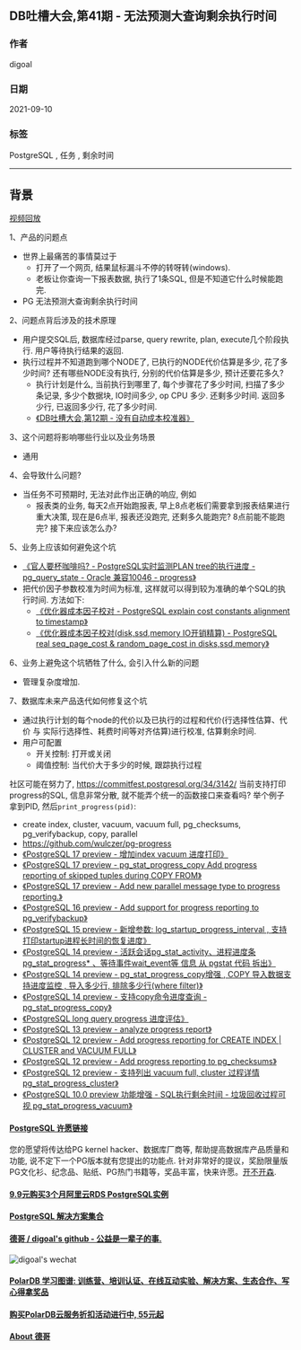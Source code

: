 ## DB吐槽大会,第41期 - 无法预测大查询剩余执行时间  
  
### 作者  
digoal  
  
### 日期  
2021-09-10  
  
### 标签  
PostgreSQL , 任务 , 剩余时间   
  
----  
  
## 背景  
[视频回放]()  
  
1、产品的问题点  
- 世界上最痛苦的事情莫过于  
    - 打开了一个网页, 结果鼠标漏斗不停的转呀转(windows).      
    - 老板让你查询一下报表数据, 执行了1条SQL, 但是不知道它什么时候能跑完.   
- PG 无法预测大查询剩余执行时间  
  
2、问题点背后涉及的技术原理  
- 用户提交SQL后, 数据库经过parse, query rewrite, plan, execute几个阶段执行. 用户等待执行结果的返回.   
- 执行过程并不知道跑到哪个NODE了, 已执行的NODE代价估算是多少, 花了多少时间?  还有哪些NODE没有执行, 分别的代价估算是多少, 预计还要花多久?   
    - 执行计划是什么, 当前执行到哪里了, 每个步骤花了多少时间, 扫描了多少条记录, 多少个数据块, IO时间多少, op CPU 多少. 还剩多少时间. 返回多少行, 已返回多少行, 花了多少时间.    
    - [《DB吐槽大会,第12期 - 没有自动成本校准器》](../202108/20210830_03.md)    
  
3、这个问题将影响哪些行业以及业务场景  
- 通用  
  
4、会导致什么问题?  
- 当任务不可预期时, 无法对此作出正确的响应, 例如  
    - 报表类的业务, 每天2点开始跑报表, 早上8点老板们需要拿到报表结果进行重大决策, 现在是6点半, 报表还没跑完, 还剩多久能跑完? 8点前能不能跑完? 接下来应该怎么办?   
  
5、业务上应该如何避免这个坑  
- [《官人要杯咖啡吗? - PostgreSQL实时监测PLAN tree的执行进度 - pg_query_state - Oracle 兼容10046 - progress》](../201612/20161208_01.md)    
- 把代价因子参数校准为时间为标准, 这样就可以得到较为准确的单个SQL的执行时间. 方法如下:  
    - [《优化器成本因子校对 - PostgreSQL explain cost constants alignment to timestamp》](../201311/20131126_03.md)
    - [《优化器成本因子校对(disk,ssd,memory IO开销精算) - PostgreSQL real seq_page_cost & random_page_cost in disks,ssd,memory》](../201404/20140423_01.md)  
  
  
6、业务上避免这个坑牺牲了什么, 会引入什么新的问题  
- 管理复杂度增加.  
  
7、数据库未来产品迭代如何修复这个坑  
- 通过执行计划的每个node的代价以及已执行的过程和代价(行选择性估算、代价 与 实际行选择性、耗费时间等对齐估算)进行校准, 估算剩余时间.  
- 用户可配置  
    - 开关控制: 打开或关闭  
    - 阈值控制: 当代价大于多少的时候, 跟踪执行过程  
   
社区可能在努力了, https://commitfest.postgresql.org/34/3142/
当前支持打印progress的SQL, 信息非常分散, 就不能弄个统一的函数接口来查看吗? 举个例子拿到PID, 然后`print_progress(pid)`: 
- create index, cluster, vacuum, vacuum full, pg_checksums, pg_verifybackup, copy, parallel
- https://github.com/wulczer/pg-progress 
- [《PostgreSQL 17 preview - 增加index vacuum 进度打印》](../202307/20230713_02.md)  
- [《PostgreSQL 17 preview - pg_stat_progress_copy Add progress reporting of skipped tuples during COPY FROM》](../202401/20240125_04.md)  
- [《PostgreSQL 17 preview - Add new parallel message type to progress reporting.》](../202307/20230713_01.md)  
- [《PostgreSQL 16 preview - Add support for progress reporting to pg_verifybackup》](../202302/20230206_01.md)  
- [《PostgreSQL 15 preview - 新增参数: log_startup_progress_interval , 支持打印startup进程长时间的恢复进度》](../202110/20211026_02.md)  
- [《PostgreSQL 14 preview - 活跃会话pg_stat_activity、进程进度条 pg_stat_progress\* 、等待事件wait_event等 信息 从 pgstat 代码 拆出》](../202104/20210404_01.md)  
- [《PostgreSQL 14 preview - pg_stat_progress_copy增强 , COPY 导入数据支持进度监控 , 导入多少行, 排除多少行(where filter)》](../202103/20210310_02.md)  
- [《PostgreSQL 14 preview - 支持copy命令进度查询 - pg_stat_progress_copy》](../202101/20210107_05.md)  
- [《PostgreSQL long query progress 进度评估》](../202003/20200324_12.md)  
- [《PostgreSQL 13 preview - analyze progress report》](../202001/20200101_02.md)  
- [《PostgreSQL 12 preview - Add progress reporting for CREATE INDEX | CLUSTER and VACUUM FULL》](../201904/20190405_07.md)  
- [《PostgreSQL 12 preview - Add progress reporting to pg_checksums》](../201904/20190405_06.md)  
- [《PostgreSQL 12 preview - 支持列出 vacuum full, cluster 过程详情  pg_stat_progress_cluster》](../201903/20190330_06.md)  
- [《PostgreSQL 10.0 preview 功能增强 - SQL执行剩余时间 - 垃圾回收过程可视 pg_stat_progress_vacuum》](../201704/20170421_06.md)  
  
  
#### [PostgreSQL 许愿链接](https://github.com/digoal/blog/issues/76 "269ac3d1c492e938c0191101c7238216")
您的愿望将传达给PG kernel hacker、数据库厂商等, 帮助提高数据库产品质量和功能, 说不定下一个PG版本就有您提出的功能点. 针对非常好的提议，奖励限量版PG文化衫、纪念品、贴纸、PG热门书籍等，奖品丰富，快来许愿。[开不开森](https://github.com/digoal/blog/issues/76 "269ac3d1c492e938c0191101c7238216").  
  
  
#### [9.9元购买3个月阿里云RDS PostgreSQL实例](https://www.aliyun.com/database/postgresqlactivity "57258f76c37864c6e6d23383d05714ea")
  
  
#### [PostgreSQL 解决方案集合](https://yq.aliyun.com/topic/118 "40cff096e9ed7122c512b35d8561d9c8")
  
  
#### [德哥 / digoal's github - 公益是一辈子的事.](https://github.com/digoal/blog/blob/master/README.md "22709685feb7cab07d30f30387f0a9ae")
  
  
![digoal's wechat](../pic/digoal_weixin.jpg "f7ad92eeba24523fd47a6e1a0e691b59")
  
  
#### [PolarDB 学习图谱: 训练营、培训认证、在线互动实验、解决方案、生态合作、写心得拿奖品](https://www.aliyun.com/database/openpolardb/activity "8642f60e04ed0c814bf9cb9677976bd4")
  
  
#### [购买PolarDB云服务折扣活动进行中, 55元起](https://www.aliyun.com/activity/new/polardb-yunparter?userCode=bsb3t4al "e0495c413bedacabb75ff1e880be465a")
  
  
#### [About 德哥](https://github.com/digoal/blog/blob/master/me/readme.md "a37735981e7704886ffd590565582dd0")
  
